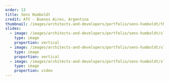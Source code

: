 ```yaml
---
order: 13
title: Sens Humboldt
credit: ATV - Buenos Aires, Argentina
thumbnail: /images/architects-and-developers/portfolio/sens-humboldt/thumbnail.jpg
slides:
  - image: /images/architects-and-developers/portfolio/sens-humboldt/slide-1.jpg
    type: image
    proportion: vertical
  - image: /images/architects-and-developers/portfolio/sens-humboldt/slide-2.jpg
    type: image
    proportion: vertical
  - image: /images/architects-and-developers/portfolio/sens-humboldt/slide-3.jpg
    type: image
    proportion: video
---
```

